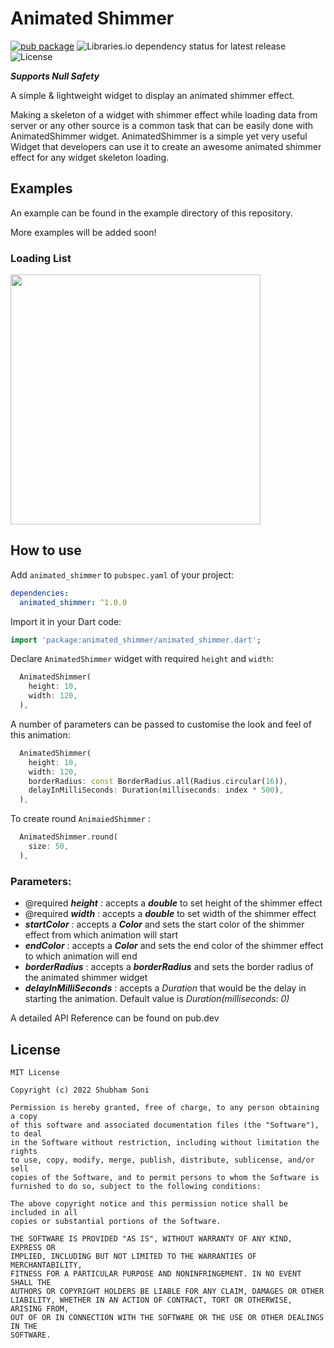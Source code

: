 # Animated Shimmer

[![pub package](https://img.shields.io/pub/v/shimmer_animation.svg)](https://pub.dev/packages/shimmer_animation)
![Libraries.io dependency status for latest release](https://img.shields.io/librariesio/release/pub/shimmer_animation)
![License](https://img.shields.io/github/license/maddyb99/shimmer_animation)

_**Supports Null Safety**_

A simple & lightweight widget to display an animated shimmer effect.

Making a skeleton of a widget with shimmer effect while loading data from server or any other source is a common task that can be easily done with AnimatedShimmer widget.
AnimatedShimmer is a simple yet very useful Widget that developers can use it to create an awesome animated shimmer effect for any widget skeleton loading.

## Examples

An example can be found in the example directory of this repository.

More examples will be added soon!

### Loading List 

<img  height="400" src="https://github.com/shubhamhackz/animated_shimmer/blob/main/files/shimmer.gif?raw=true"> 

## How to use

Add `animated_shimmer` to `pubspec.yaml` of your project:

```yaml
dependencies:
  animated_shimmer: ^1.0.0
```

Import it in your Dart code:

```dart
import 'package:animated_shimmer/animated_shimmer.dart';
```

Declare `AnimatedShimmer` widget with required `height` and `width`:

```dart
  AnimatedShimmer(
    height: 10,
    width: 120,
  ),
```

A number of parameters can be passed to customise the look and feel of this animation:

```dart
  AnimatedShimmer(
    height: 10,
    width: 120,
    borderRadius: const BorderRadius.all(Radius.circular(16)),
    delayInMilliSeconds: Duration(milliseconds: index * 500),
  ),
```

To create round `AnimaiedShimmer` : 
```dart
  AnimatedShimmer.round(
    size: 50,
  ),
```


### Parameters:

 - @required _**height**_ : accepts a _**double**_ to set height of the shimmer effect
 - @required _**width**_ : accepts a _**double**_ to set width of the shimmer effect
 - _**startColor**_ : accepts a _**Color**_ and sets the start color of the shimmer effect from which animation will start
 - _**endColor**_ : accepts a _**Color**_ and sets the end color of the shimmer effect to which animation will end
 - _**borderRadius**_ : accepts a _**borderRadius**_ and sets the border radius of the animated shimmer widget
 - _**delayInMilliSeconds**_ : accepts a _Duration_ that would be the delay in starting the animation. Default value is _Duration(milliseconds: 0)_

A detailed API Reference can be found on pub.dev

## License

```
MIT License

Copyright (c) 2022 Shubham Soni

Permission is hereby granted, free of charge, to any person obtaining a copy
of this software and associated documentation files (the "Software"), to deal
in the Software without restriction, including without limitation the rights
to use, copy, modify, merge, publish, distribute, sublicense, and/or sell
copies of the Software, and to permit persons to whom the Software is
furnished to do so, subject to the following conditions:

The above copyright notice and this permission notice shall be included in all
copies or substantial portions of the Software.

THE SOFTWARE IS PROVIDED "AS IS", WITHOUT WARRANTY OF ANY KIND, EXPRESS OR
IMPLIED, INCLUDING BUT NOT LIMITED TO THE WARRANTIES OF MERCHANTABILITY,
FITNESS FOR A PARTICULAR PURPOSE AND NONINFRINGEMENT. IN NO EVENT SHALL THE
AUTHORS OR COPYRIGHT HOLDERS BE LIABLE FOR ANY CLAIM, DAMAGES OR OTHER
LIABILITY, WHETHER IN AN ACTION OF CONTRACT, TORT OR OTHERWISE, ARISING FROM,
OUT OF OR IN CONNECTION WITH THE SOFTWARE OR THE USE OR OTHER DEALINGS IN THE
SOFTWARE.
```

